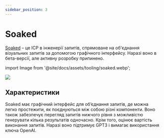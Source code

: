 ```yaml
---
sidebar_position: 3
---
```


# Soaked

[Soaked](https://soaked-prompts.vercel.app) – це ІСР в інженерії запитів, спрямоване на об'єднання візуальних запитів за допомогою графічного інтерфейсу. Наразі воно в бета-версії, але активну розробку припинено.

import Image from '@site/docs/assets/tooling/soaked.webp';

<div style={{textAlign: 'center'}}>
  <img src={Image} style={{width: "750px"}}/>
</div>

## Характеристики

Soaked має графічний інтерфейс для об’єднання запитів, де можна легко простежити, як поєднуються між собою різні компоненти. Воно також забезпечує перегляд запитів нижчого рівня з можливістю генерувати кілька результатів одночасно. Крім того, оцінює вартість виконання запитів. Наразі воно підтримує GPT3 і вимагає використання ключа OpenAI.
